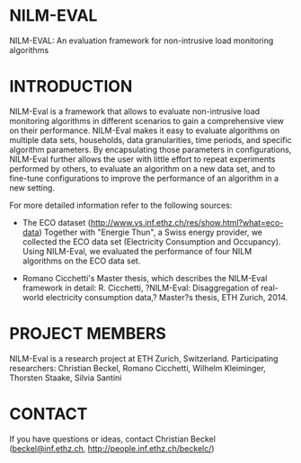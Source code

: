 NILM-EVAL
=========

NILM-EVAL: An evaluation framework for non-intrusive load monitoring algorithms



INTRODUCTION
============

NILM-Eval is a framework that allows to evaluate non-intrusive load monitoring algorithms in different scenarios to gain a comprehensive view on their performance.
NILM-Eval makes it easy to evaluate algorithms on multiple data sets, households, data granularities, time periods, and specific algorithm parameters.
By encapsulating those parameters in configurations, NILM-Eval further allows the user with little effort to repeat experiments performed by others, to evaluate an algorithm on a new data set, and to fine-tune configurations to improve the performance of an algorithm in a new setting.

For more detailed information refer to the following sources:

* The ECO dataset (http://www.vs.inf.ethz.ch/res/show.html?what=eco-data)
Together with "Energie Thun", a Swiss energy provider, we collected the ECO data set (Electricity Consumption and Occupancy). Using NILM-Eval, we evaluated the performance of four NILM algorithms on the ECO data set.

* Romano Cicchetti's Master thesis, which describes the NILM-Eval framework in detail:
R. Cicchetti, ?NILM-Eval: Disaggregation of real-world electricity consumption data,? Master?s thesis, ETH Zurich, 2014.



PROJECT MEMBERS
===============

NILM-Eval is a research project at ETH Zurich, Switzerland. Participating researchers:
Christian Beckel, Romano Cicchetti, Wilhelm Kleiminger, Thorsten Staake, Silvia Santini



CONTACT
=======

If you have questions or ideas, contact Christian Beckel (beckel@inf.ethz.ch, http://people.inf.ethz.ch/beckelc/)
